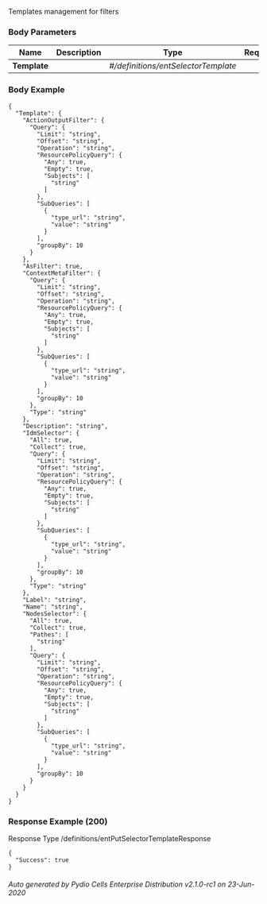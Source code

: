 






 
Templates management for filters  


### Body Parameters

Name | Description | Type | Required
---|---|---|---
**Template** |  | _#/definitions/entSelectorTemplate_ |   


### Body Example
```
{
  "Template": {
    "ActionOutputFilter": {
      "Query": {
        "Limit": "string",
        "Offset": "string",
        "Operation": "string",
        "ResourcePolicyQuery": {
          "Any": true,
          "Empty": true,
          "Subjects": [
            "string"
          ]
        },
        "SubQueries": [
          {
            "type_url": "string",
            "value": "string"
          }
        ],
        "groupBy": 10
      }
    },
    "AsFilter": true,
    "ContextMetaFilter": {
      "Query": {
        "Limit": "string",
        "Offset": "string",
        "Operation": "string",
        "ResourcePolicyQuery": {
          "Any": true,
          "Empty": true,
          "Subjects": [
            "string"
          ]
        },
        "SubQueries": [
          {
            "type_url": "string",
            "value": "string"
          }
        ],
        "groupBy": 10
      },
      "Type": "string"
    },
    "Description": "string",
    "IdmSelector": {
      "All": true,
      "Collect": true,
      "Query": {
        "Limit": "string",
        "Offset": "string",
        "Operation": "string",
        "ResourcePolicyQuery": {
          "Any": true,
          "Empty": true,
          "Subjects": [
            "string"
          ]
        },
        "SubQueries": [
          {
            "type_url": "string",
            "value": "string"
          }
        ],
        "groupBy": 10
      },
      "Type": "string"
    },
    "Label": "string",
    "Name": "string",
    "NodesSelector": {
      "All": true,
      "Collect": true,
      "Pathes": [
        "string"
      ],
      "Query": {
        "Limit": "string",
        "Offset": "string",
        "Operation": "string",
        "ResourcePolicyQuery": {
          "Any": true,
          "Empty": true,
          "Subjects": [
            "string"
          ]
        },
        "SubQueries": [
          {
            "type_url": "string",
            "value": "string"
          }
        ],
        "groupBy": 10
      }
    }
  }
}
```






### Response Example (200)
Response Type /definitions/entPutSelectorTemplateResponse

```
{
  "Success": true
}
```




###### Auto generated by Pydio Cells Enterprise Distribution v2.1.0-rc1 on 23-Jun-2020
